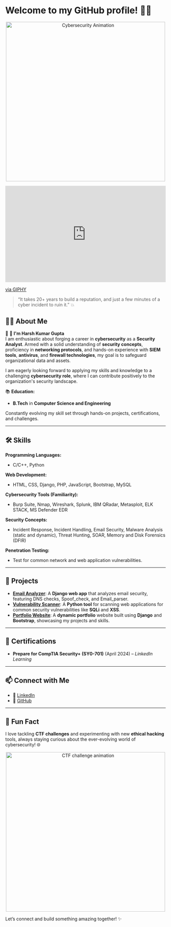 # Welcome to my GitHub profile! 👨‍💻
<p align="center">
  <img src="https://media.giphy.com/media/3o6Zt6JQAd11bOWdu8/giphy.gif" alt="Cybersecurity Animation" width="500"/>
  <div style="width:100%;height:0;padding-bottom:60%;position:relative;"><iframe src="https://giphy.com/embed/BemKqR9RDK4V2" width="100%" height="100%" style="position:absolute" frameBorder="0" class="giphy-embed" allowFullScreen></iframe></div><p><a href="https://giphy.com/gifs/japan-jet-alt-BemKqR9RDK4V2">via GIPHY</a></p>
</p>

> “It takes 20+ years to build a reputation, and just a few minutes of a cyber incident to ruin it.” 💥

## 👨‍💻 About Me  
🚀 👋 **I'm Harsh Kumar Gupta**  
I am enthusiastic about forging a career in **cybersecurity** as a **Security Analyst**. Armed with a solid understanding of **security concepts**, proficiency in **networking protocols**, and hands-on experience with **SIEM tools**, **antivirus**, and **firewall technologies**, my goal is to safeguard organizational data and assets.

I am eagerly looking forward to applying my skills and knowledge to a challenging **cybersecurity role**, where I can contribute positively to the organization's security landscape.

📚 **Education:**  
- **B.Tech** in **Computer Science and Engineering**

Constantly evolving my skill set through hands-on projects, certifications, and challenges.

---

## 🛠️ Skills  
**Programming Languages:**  
- C/C++, Python  

**Web Development:**  
- HTML, CSS, Django, PHP, JavaScript, Bootstrap, MySQL  

**Cybersecurity Tools (Familiarity):**  
- Burp Suite, Nmap, Wireshark, Splunk, IBM QRadar, Metasploit, ELK STACK, MS Defender EDR  

**Security Concepts:**  
- Incident Response, Incident Handling, Email Security, Malware Analysis (static and dynamic), Threat Hunting, SOAR, Memory and Disk Forensics (DFIR)  

**Penetration Testing:**  
- Test for common network and web application vulnerabilities.

---

## 🌟 Projects  
- [**Email Analyzer**](https://github.com/myselfharsh7/email-analyzer): A **Django web app** that analyzes email security, featuring DNS checks, Spoof_check, and Email_parser.  
- [**Vulnerability Scanner**](https://github.com/myselfharsh7/vulnerability-scanner): A **Python tool** for scanning web applications for common security vulnerabilities like **SQLi** and **XSS**.  
- [**Portfolio Website**](https://github.com/myselfharsh7/portfolio): A **dynamic portfolio** website built using **Django** and **Bootstrap**, showcasing my projects and skills.

---

## 📜 Certifications  
- **Prepare for CompTIA Security+ (SY0-701)** (April 2024) – *LinkedIn Learning*

---

## 📫 Connect with Me  
- 💼 [LinkedIn](https://www.linkedin.com/in/harsh-kumar-gupta-4a624318b/)  
- 🔗 [GitHub](https://github.com/myselfharsh7)  

---

## 🚀 Fun Fact  
I love tackling **CTF challenges** and experimenting with new **ethical hacking** tools, always staying curious about the ever-evolving world of cybersecurity! 🌐

<p align="center">
  <img src="https://media.giphy.com/media/3o7bvl9Fz8KTbA9fBq/giphy.gif" alt="CTF challenge animation" width="500"/>
</p>

Let’s connect and build something amazing together! ✨
